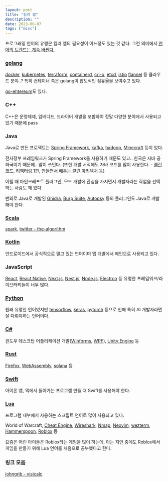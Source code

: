 ```yaml
---
layout: post
title: "킬러 앱"
description: ""
date: 2023-06-07
tags: ["misc"]
---
```


프로그래밍 언어의 유행은 킬러 앱의 필요성이 어느정도 있는 것 같다. 그런 의미에서 <a href="https://hyuunnn.github.io/2023/05/08/concepts-of-programming-languages-1/">언어의 트렌드는 계속 바뀐다.</a>

### <a href="https://github.com/golang/go">golang</a>

<a href="https://github.com/docker">docker</a>, <a href="https://github.com/kubernetes/kubernetes">kubernetes</a>, <a href="https://github.com/hashicorp/terraform">terraform</a>, <a href="https://github.com/containerd/containerd">containerd</a>, <a href="https://github.com/cri-o/cri-o">cri-o</a>, <a href="https://github.com/etcd-io/etcd">etcd</a>, <a href="https://github.com/istio/istio">istio</a> <a href="https://github.com/flannel-io/flannel">flannel</a> 등 클라우드 분야..? 특히 컨테이너 쪽은 golang이 압도적인 점유율을 보여주고 있다.

<a href="https://github.com/ethereum/go-ethereum">go-ehtereum</a>도 있다.

### C++

C++은 운영체제, 임베디드, 드라이버 개발을 포함하여 정말 다양한 분야에서 사용되고 있기 때문에 pass

### Java

Java로 만든 프로젝트는 <a href="https://github.com/spring-projects/spring-framework">Spring Framework</a>, <a href="https://github.com/apache/kafka">kafka</a>, <a href="https://github.com/apache/hadoop">hadoop</a>, <a href="https://www.minecraft.net/">Minecraft</a> 등이 있다.

전자정부 프레임워크가 Spring Framework를 사용하기 때문도 있고.. 한국은 자바 공화국이기 때문에.. 많이 쓰인다. (또한 개발 서적에도 자바 코드를 많이 사용한다. - <a href="https://www.yes24.com/Product/Goods/11681152">클린 코드</a>, <a href="https://www.yes24.com/Product/Goods/7951038">리팩터링 1판</a>, <a href="https://www.yes24.com/Product/Goods/105138479">만들면서 배우는 클린 아키텍처</a> 등)

어릴 때 마인크래프트 플러그인, 모드 개발에 관심을 가지면서 개발자라는 직업을 선택하는 사람도 꽤 있다.

번외로 Java로 개발된 <a href="https://github.com/NationalSecurityAgency/ghidra">Ghidra</a>, <a href="https://portswigger.net/burp">Burp Suite</a>, <a href="https://github.com/sleuthkit/autopsy">Autopsy</a> 등의 플러그인도 Java로 개발해야 한다.

### <a href="https://github.com/scala/scala">Scala</a>

<a href="https://github.com/apache/spark">spark</a>, <a href="https://github.com/twitter/the-algorithm">twitter - the-algorithm</a>

### <a href="https://github.com/JetBrains/kotlin">Kotlin</a>

안드로이드에서 공식적으로 밀고 있는 언어이며 앱 개발에서 메인으로 사용되고 있다.

### JavaScript

<a href="https://github.com/facebook/react">React</a>, <a href="https://github.com/facebook/react-native">React Native</a>, <a href="https://github.com/vercel/next.js/">Next.js</a>, <a href="https://github.com/nestjs/nest">Nest.js</a>, <a href="https://github.com/nodejs/node">Node.js</a>, <a href="https://github.com/electron/electron">Electron</a> 등 유명한 프레임워크/라이브러리들이 너무 많다.

### <a href="https://github.com/python/cpython">Python</a>

원래 유명한 언어였지만 <a href="https://github.com/tensorflow/tensorflow">tensorflow</a>, <a href="https://github.com/keras-team/keras">keras</a>, <a href="https://github.com/pytorch/pytorch">pytorch</a> 등으로 인해 특히 AI 개발자라면 잘 다뤄야하는 언어이다.

### <a href="https://github.com/dotnet/csharplang">C#</a>

윈도우 데스크탑 어플리케이션 개발(<a href="https://github.com/dotnet/winforms">Winforms</a>, <a href="https://github.com/dotnet/wpf">WPF</a>), <a href="https://unity.com/kr">Unity Engine</a> 등

### <a href="https://github.com/rust-lang/rust">Rust</a>

<a href="https://wiki.mozilla.org/Oxidation">Firefox</a>, <a href="https://webassembly.org/">WebAssembly</a>, <a href="https://github.com/solana-labs/solana">solana</a> 등

### <a href="https://github.com/apple/swift">Swift</a>

아이폰 앱, 맥에서 돌아가는 프로그램 만들 때 Swift를 사용해야 한다.

### <a href="https://github.com/lua/lua">Lua</a>

프로그램 내부에서 사용하는 스크립트 언어로 많이 사용되고 있다.

World of Warcraft, <a href="https://github.com/cheat-engine/cheat-engine">Cheat Engine</a>, <a href="https://github.com/wireshark/wireshark">Wireshark</a>, <a href="https://github.com/nmap/nmap">Nmap</a>, <a href="https://github.com/neovim/neovim">Neovim</a>, <a href="https://github.com/wez/wezterm">wezterm</a>, <a href="https://github.com/Hammerspoon/hammerspoon">Hammerspoon</a>, <a href="https://www.roblox.com/">Roblox</a> 등 

요즘은 어린 아이들은 Roblox라는 게임을 많이 하는데, 아는 지인 중에도 Roblox에서 게임을 만들기 위해 Lua 언어를 처음으로 공부했다고 한다. 

### 링크 모음

<a href="https://johngrib.github.io/wiki/legend/visicalc/">johngrib - visicalc</a>


